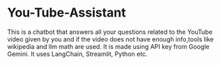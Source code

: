 # You-Tube-Assistant
This is a chatbot that answers all your questions related to the YouTube video given by you and if the video does not have enough info,tools like wikipedia and llm math are used. It is made using API key from Google Gemini. It uses LangChain, Streamlit, Python etc.
